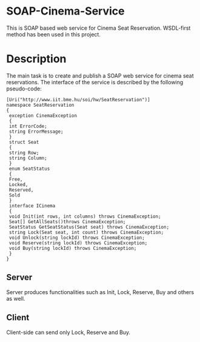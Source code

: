 # SOAP-Cinema-Service

This is SOAP based web service for Cinema Seat Reservation. WSDL-first method has been used in this project.

# Description

The main task is to create and publish a SOAP web service for cinema seat reservations.
The interface of the service is described by the following pseudo-code:

```
[Uri("http://www.iit.bme.hu/soi/hw/SeatReservation")]
namespace SeatReservation
{
 exception CinemaException
 {
 int ErrorCode;
 string ErrorMessage;
 }
 struct Seat
 {
 string Row;
 string Column;
 }
 enum SeatStatus
 {
 Free,
 Locked,
 Reserved,
 Sold
 }
 interface ICinema
 {
 void Init(int rows, int columns) throws CinemaException;
 Seat[] GetAllSeats()throws CinemaException;
 SeatStatus GetSeatStatus(Seat seat) throws CinemaException;
 string Lock(Seat seat, int count) throws CinemaException;
 void Unlock(string lockId) throws CinemaException;
 void Reserve(string lockId) throws CinemaException;
 void Buy(string lockId) throws CinemaException;
 }
}
```


## Server 
Server produces functionalities such as Init, Lock, Reserve, Buy and others as well. 

## Client
Client-side can send only Lock, Reserve and Buy.
